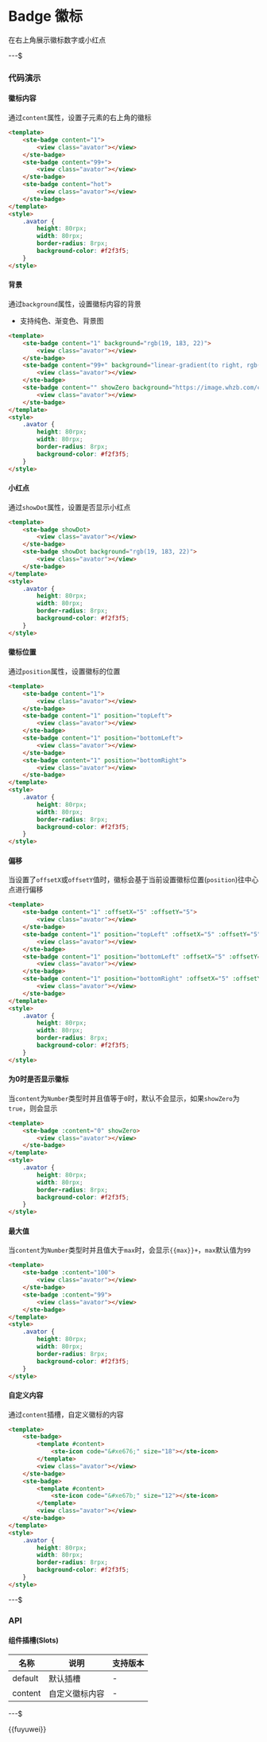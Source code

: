 # Badge 徽标

在右上角展示徽标数字或小红点

---$

### 代码演示

#### 徽标内容

通过`content`属性，设置子元素的右上角的徽标

```html
<template>
    <ste-badge content="1">
        <view class="avator"></view>
    </ste-badge>
    <ste-badge content="99+">
        <view class="avator"></view>
    </ste-badge>
    <ste-badge content="hot">
        <view class="avator"></view>
    </ste-badge>
</template>
<style>
    .avator {
        height: 80rpx;
        width: 80rpx;
        border-radius: 8rpx;
        background-color: #f2f3f5;
    }
</style>
```

#### 背景

通过`background`属性，设置徽标内容的背景

- 支持纯色、渐变色、背景图

```html
<template>
    <ste-badge content="1" background="rgb(19, 183, 22)">
        <view class="avator"></view>
    </ste-badge>
    <ste-badge content="99+" background="linear-gradient(to right, rgb(66, 83, 216), rgb(213, 51, 186))">
        <view class="avator"></view>
    </ste-badge>
    <ste-badge content="" showZero background="https://image.whzb.com/chain/StellarUI/image/fire.png">
        <view class="avator"></view>
    </ste-badge>
</template>
<style>
    .avator {
        height: 80rpx;
        width: 80rpx;
        border-radius: 8rpx;
        background-color: #f2f3f5;
    }
</style>
```

#### 小红点

通过`showDot`属性，设置是否显示小红点

```html
<template>
    <ste-badge showDot>
        <view class="avator"></view>
    </ste-badge>
    <ste-badge showDot background="rgb(19, 183, 22)">
        <view class="avator"></view>
    </ste-badge>
</template>
<style>
    .avator {
        height: 80rpx;
        width: 80rpx;
        border-radius: 8rpx;
        background-color: #f2f3f5;
    }
</style>
```

#### 徽标位置

通过`position`属性，设置徽标的位置

```html
<template>
    <ste-badge content="1">
        <view class="avator"></view>
    </ste-badge>
    <ste-badge content="1" position="topLeft">
        <view class="avator"></view>
    </ste-badge>
    <ste-badge content="1" position="bottomLeft">
        <view class="avator"></view>
    </ste-badge>
    <ste-badge content="1" position="bottomRight">
        <view class="avator"></view>
    </ste-badge>
</template>
<style>
    .avator {
        height: 80rpx;
        width: 80rpx;
        border-radius: 8rpx;
        background-color: #f2f3f5;
    }
</style>
```

#### 偏移

当设置了`offsetX`或`offsetY`值时，徽标会基于当前设置徽标位置(`position`)往中心点进行偏移

```html
<template>
    <ste-badge content="1" :offsetX="5" :offsetY="5">
        <view class="avator"></view>
    </ste-badge>
    <ste-badge content="1" position="topLeft" :offsetX="5" :offsetY="5">
        <view class="avator"></view>
    </ste-badge>
    <ste-badge content="1" position="bottomLeft" :offsetX="5" :offsetY="5">
        <view class="avator"></view>
    </ste-badge>
    <ste-badge content="1" position="bottomRight" :offsetX="5" :offsetY="5">
        <view class="avator"></view>
    </ste-badge>
</template>
<style>
    .avator {
        height: 80rpx;
        width: 80rpx;
        border-radius: 8rpx;
        background-color: #f2f3f5;
    }
</style>
```

#### 为0时是否显示徽标

当`content`为`Number`类型时并且值等于`0`时，默认不会显示，如果`showZero`为`true`，则会显示

```html
<template>
    <ste-badge :content="0" showZero>
        <view class="avator"></view>
    </ste-badge>
</template>
<style>
    .avator {
        height: 80rpx;
        width: 80rpx;
        border-radius: 8rpx;
        background-color: #f2f3f5;
    }
</style>
```

#### 最大值

当`content`为`Number`类型时并且值大于`max`时，会显示`{{max}}+`，`max`默认值为`99`

```html
<template>
    <ste-badge :content="100">
        <view class="avator"></view>
    </ste-badge>
    <ste-badge :content="99">
        <view class="avator"></view>
    </ste-badge>
</template>
<style>
    .avator {
        height: 80rpx;
        width: 80rpx;
        border-radius: 8rpx;
        background-color: #f2f3f5;
    }
</style>
```

#### 自定义内容

通过`content`插槽，自定义徽标的内容

```html
<template>
    <ste-badge>
        <template #content>
            <ste-icon code="&#xe676;" size="18"></ste-icon>
        </template>
        <view class="avator"></view>
    </ste-badge>
    <ste-badge>
        <template #content>
            <ste-icon code="&#xe67b;" size="12"></ste-icon>
        </template>
        <view class="avator"></view>
    </ste-badge>
</template>
<style>
    .avator {
        height: 80rpx;
        width: 80rpx;
        border-radius: 8rpx;
        background-color: #f2f3f5;
    }
</style>
```

---$

### API

<!-- props -->

#### 组件插槽(Slots)

| 名称    | 说明           | 支持版本 |
| ------- | -------------- | -------- |
| default | 默认插槽       | -        |
| content | 自定义徽标内容 | -        |

---$

{{fuyuwei}}
